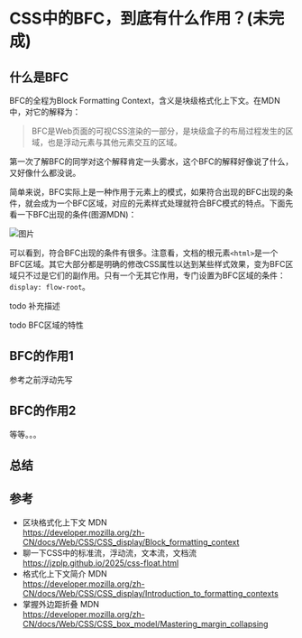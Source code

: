 # CSS中的BFC，到底有什么作用？(未完成)

## 什么是BFC
BFC的全程为Block Formatting Context，含义是块级格式化上下文。在MDN中，对它的解释为：

> BFC是Web页面的可视CSS渲染的一部分，是块级盒子的布局过程发生的区域，也是浮动元素与其他元素交互的区域。

第一次了解BFC的同学对这个解释肯定一头雾水，这个BFC的解释好像说了什么，又好像什么都没说。

简单来说，BFC实际上是一种作用于元素上的模式，如果符合出现的BFC出现的条件，就会成为一个BFC区域，对应的元素样式处理就符合BFC模式的特点。下面先看一下BFC出现的条件(图源MDN)：

![图片](/2025/bfc-1.png)

可以看到，符合BFC出现的条件有很多。注意看，文档的根元素`<html>`是一个BFC区域。其它大部分都是明确的修改CSS属性以达到某些样式效果，变为BFC区域只不过是它们的副作用。只有一个无其它作用，专门设置为BFC区域的条件：`display: flow-root`。

todo 补充描述

todo BFC区域的特性

## BFC的作用1

参考之前浮动先写

## BFC的作用2

等等。。。

## 总结

## 参考
- 区块格式化上下文 MDN\
  https://developer.mozilla.org/zh-CN/docs/Web/CSS/CSS_display/Block_formatting_context
- 聊一下CSS中的标准流，浮动流，文本流，文档流\
  https://jzplp.github.io/2025/css-float.html
- 格式化上下文简介 MDN\
  https://developer.mozilla.org/zh-CN/docs/Web/CSS/CSS_display/Introduction_to_formatting_contexts
- 掌握外边距折叠 MDN\
  https://developer.mozilla.org/zh-CN/docs/Web/CSS/CSS_box_model/Mastering_margin_collapsing

